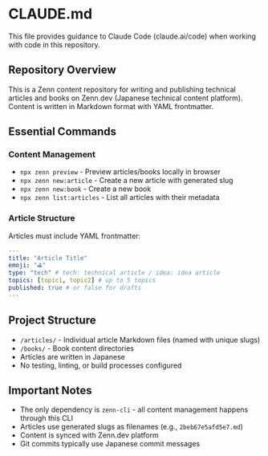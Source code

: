 # CLAUDE.md

This file provides guidance to Claude Code (claude.ai/code) when working with code in this repository.

## Repository Overview

This is a Zenn content repository for writing and publishing technical articles and books on Zenn.dev (Japanese technical content platform). Content is written in Markdown format with YAML frontmatter.

## Essential Commands

### Content Management
- `npx zenn preview` - Preview articles/books locally in browser
- `npx zenn new:article` - Create a new article with generated slug
- `npx zenn new:book` - Create a new book
- `npx zenn list:articles` - List all articles with their metadata

### Article Structure
Articles must include YAML frontmatter:
```yaml
---
title: "Article Title"
emoji: "⛳"
type: "tech" # tech: technical article / idea: idea article  
topics: [topic1, topic2] # up to 5 topics
published: true # or false for drafts
---
```

## Project Structure

- `/articles/` - Individual article Markdown files (named with unique slugs)
- `/books/` - Book content directories
- Articles are written in Japanese
- No testing, linting, or build processes configured

## Important Notes

- The only dependency is `zenn-cli` - all content management happens through this CLI
- Articles use generated slugs as filenames (e.g., `2beb67e5afd5e7.md`)
- Content is synced with Zenn.dev platform
- Git commits typically use Japanese commit messages